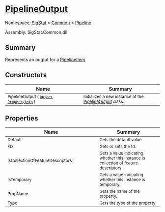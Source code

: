 # [PipelineOutput](./PipelineOutput.md)

Namespace: [SigStat]() > [Common](./../README.md) > [Pipeline](./README.md)

Assembly: SigStat.Common.dll

## Summary
Represents an output for a [PipelineItem](https://github.com/sigstat/sigstat/blob/develop/docs/md/.md)

## Constructors

| Name<img width=475> | Summary<img width=475> | 
| --- | --- | 
| <sub>PipelineOutput ( [`Object`](https://docs.microsoft.com/en-us/dotnet/api/System.Object), [`PropertyInfo`](https://docs.microsoft.com/en-us/dotnet/api/System.Reflection.PropertyInfo) )</sub>| <sub>Initializes a new instance of the [PipelineOutput](https://github.com/sigstat/sigstat/blob/develop/docs/md/SigStat/Common/Pipeline/PipelineOutput.md) class.</sub>| <br>


## Properties

| Name<img width=475> | Summary<img width=475> | 
| --- | --- | 
| <sub>Default</sub>| <sub>Gets the default value</sub>| <br>
| <sub>FD</sub>| <sub>Gets or sets the fd.</sub>| <br>
| <sub>IsCollectionOfFeatureDescriptors</sub>| <sub>Gets a value indicating whether this instance is collection of feature descriptors.</sub>| <br>
| <sub>IsTemporary</sub>| <sub>Gets a value indicating whether this instance is temporary.</sub>| <br>
| <sub>PropName</sub>| <sub>Gets the name of the property.</sub>| <br>
| <sub>Type</sub>| <sub>Gets the type of the property</sub>| <br>


